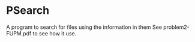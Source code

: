 # PSearch
A program to search for files using the information in them
See problem2-FUPM.pdf to see how it use.
